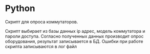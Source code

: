 # Python
Скрипт для опроса коммутаторов.

Скрипт выбирает из базы данных ip адрес, модель коммутатора и пароли доступа.
Согласно полученных данных производит опрос оборудования, результат записывается в БД.
Ошибки при работе скрипта записываются в лог файл
